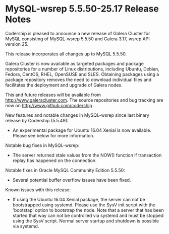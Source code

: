 # MySQL-wsrep 5.5.50-25.17 Release Notes

Codership is pleased to announce a new release of Galera Cluster for MySQL consisting of MySQL-wsrep 5.5.50 and Galera 3.17, wsrep API version 25.

This release incorporates all changes up to MySQL 5.5.50.

Galera Cluster is now available as targeted packages and package repositories for a number of Linux distributions, including Ubuntu, Debian, Fedora, CentOS, RHEL, OpenSUSE and SLES. Obtaining packages using a package repository removes the need to download individual files and facilitates the deployment and upgrade of Galera nodes.

This and future releases will be available from http://www.galeracluster.com. The source repositories and bug tracking are now on http://www.github.com/codership .

New features and notable changes in MySQL-wsrep since last binary release by Codership (5.5.49):

* An experimental package for Ubuntu 16.04 Xenial is now available. Please see below for more information.

Notable bug fixes in MySQL-wsrep:

* The server returned stale values from the NOW() function if transaction replay has happened on the connection.

Notable fixes in Oracle MySQL Community Edition 5.5.50:

* Several potential buffer overflow issues have been fixed.

Known issues with this release:

* If using the Ubuntu 16.04 Xenial package, the server can not be bootstrapped using systemd. Please use the SysV init script with the 'bootstap' option to bootstrap the node. Note that a server that has been started that way can not be controlled via systemd and must be stopped using the SysV script. Normal server startup and shutdown is possible via systemd.
